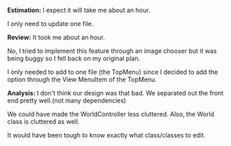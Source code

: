 **Estimation:**
I expect it will take me about an hour.

I only need to update one file.

**Review:**
It took me about an hour.

No, I tried to implement this feature through an image chooser but it was being buggy so I fell back on my original plan.

I only needed to add to one file (the TopMenu) since I decided to add the option through the View MenuItem of the TopMenu.

**Analysis:**
I don't think our design was that bad. We separated out the front end pretty well.(not many dependencies)

We could have made the WorldController less cluttered. Also, the World class is cluttered as well.

It would have been tough to know exactly what class/classes to edit.
